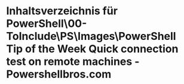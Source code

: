 # Inhaltsverzeichnis für PowerShell\00-ToInclude\PS\Images\PowerShell Tip of the Week Quick connection test on remote machines - Powershellbros.com


